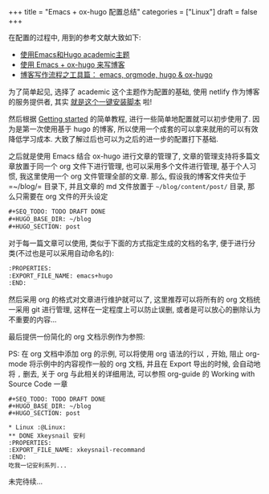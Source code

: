 +++
title = "Emacs + ox-hugo 配置总结"
categories = ["Linux"]
draft = false
+++

在配置的过程中, 用到的参考文献大致如下:

-   [使用Emacs和Hugo academic主题](https://zlearning.netlify.com/linux/emacs/emacs-hugo-academic.html)
-   [使用 Emacs + ox-hugo 来写博客](http://blog.jiayuanzhang.com/post/blog-with-ox-hugo/)
-   [博客写作流程之工具篇： emacs, orgmode, hugo & ox-hugo](https://www.xianmin.org/post/ox-hugo/)

为了简单起见, 选择了 academic 这个主题作为配置的基础, 使用 netlify 作为博客的服务提供者, 其实 [就是这个一键安装脚本](https://sourcethemes.com/academic/docs/install/#install-with-web-browser) 啦!

然后根据 [Getting started](https://sourcethemes.com/academic/docs/get-started/) 的简单教程, 进行一些简单地配置就可以初步使用了. 因为是第一次使用基于 hugo 的博客, 所以使用一个成套的可以拿来就用的可以有效降低学习成本.
大致了解过后也可以为之后的进一步的配置打下基础.

之后就是使用 Emacs 结合 ox-hugo 进行文章的管理了, 文章的管理支持将多篇文章放置于同一个 org 文件下进行管理, 也可以采用多个文件进行管理, 基于个人习惯, 我这里使用一个 org 文件管理全部的文章. 那么, 假设我的博客文件夹位于=~/blog/= 目录下, 并且文章的 md 文件放置于 `~/blog/content/post/` 目录, 那么只需要在 org 文件的开头设定

```org
#+SEQ_TODO: TODO DRAFT DONE
#+HUGO_BASE_DIR: ~/blog
#+HUGO_SECTION: post
```

对于每一篇文章可以使用, 类似于下面的方式指定生成的文档的名字, 便于进行分类(不过也是可以采用自动命名的):

```org
:PROPERTIES:
:EXPORT_FILE_NAME: emacs+hugo
:END:
```

然后采用 org 的格式对文章进行维护就可以了, 这里推荐可以将所有的 org 文档统一采用
git 进行管理, 这样在一定程度上可以防止误删, 或者是可以放心的删除认为不重要的内容...

最后提供一份简化的 org 文档示例作为参照:

PS: 在 org 文档中添加 org 的示例, 可以将使用 org 语法的行以 `,` 开始, 阻止 org-mode
将示例中的内容视作一般的 org 文档, 并且在 Export 导出的时候, 会自动地将 `,` 删去,
关于 org 与此相关的详细用法, 可以参照 org-guide 的 Working with Source Code 一章

```text
#+SEQ_TODO: TODO DRAFT DONE
#+HUGO_BASE_DIR: ~/blog
#+HUGO_SECTION: post

* Linux :@Linux:
** DONE Xkeysnail 安利
:PROPERTIES:
:EXPORT_FILE_NAME: xkeysnail-recommand
:END:
吃我一记安利系列...
```

未完待续...

